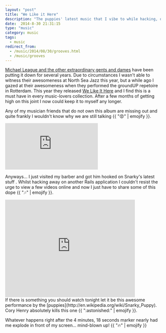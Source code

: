 ```yaml
---
layout: "post"
title: "We Like it Here"
description: "The puppies' latest music that I vibe to while hacking, dreaming, gazing... just livin'"
date:  2014-8-30 21:31:15
type: "music"
category: music
tags:
  - music
redirect_from:
  - /music/2014/08/30/grooves.html
  - /music/grooves
---
```

[Michael League and the other extraordinary gents and dames](http://www.snarkypuppy.com) have been putting it
down for several years. Due to circumstances I wasn't able to witness their 
awesomeness at North Sea Jazz this year, but a while ago I gazed at their 
awesomeness when they performed the groundUP repetoire in Rotterdam. This year
they released [We Like It Here](http://snarkypuppy.ropeadope.com/album/we-like-it-here)
and I find this is a must have in every music-lovers collection. After a few 
months of getting high on this joint I now could keep it to myself any longer.

Any of my musician friends that do not own this album are missing out and quite 
frankly I wouldn't know why we are still talking {{ ":rage:" | emojify }}.

<div class="element spotify">
  <iframe src="https://embed.spotify.com/?uri=spotify:album:2645Cr5cAa3eV7jj80Kkd6" frameborder="0" allowtransparency="true"> </iframe>
</div>

Anyways... I just visited my barber and got him hooked on Snarky's latest 
stuff . Whilst hacking away on another Rails application I 
couldn't resist the urge to view a few videos online and now I just have to 
share some of this dope {{ ":notes:" | emojify }}.

<div class="element video">
  <iframe width="420" height="315" src="https://www.youtube.com/embed/L_XJ_s5IsQc" frameborder="0" allowfullscreen> </iframe>
</div>
If there is something you should watch tonight let it be this awesome performance
by the [puppies](http://en.wikipedia.org/wiki/Snarky_Puppy). Cory Henry absolutely kills this one 
{{ ":astonished:" | emojify }}.

Whatever happens right after the 4 minutes, 18 seconds marker nearly had me 
explode in front of my screen... mind-blown up! {{ ":fire:" | emojify }}
